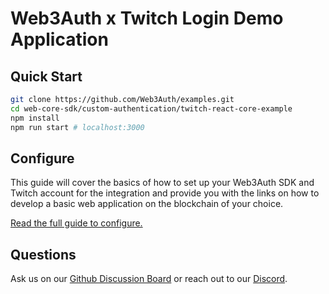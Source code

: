 # Web3Auth x Twitch Login Demo Application

## Quick Start

```bash
git clone https://github.com/Web3Auth/examples.git
cd web-core-sdk/custom-authentication/twitch-react-core-example
npm install
npm run start # localhost:3000
```

## Configure

This guide will cover the basics of how to set up your Web3Auth SDK and Twitch
account for the integration and provide you with the links on how to develop a
basic web application on the blockchain of your choice.

[Read the full guide to configure.](https://web3auth.io/docs/guides/twitch)

## Questions

Ask us on our
[Github Discussion Board](https://github.com/orgs/Web3Auth/discussions) or reach
out to our [Discord](https://discord.gg/web3auth).
